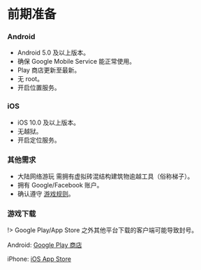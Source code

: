 # 前期准备

### Android

- Android 5.0 及以上版本。
- 确保 Google Mobile Service 能正常使用。
- Play 商店更新至最新。
- 无 root。
- 开启位置服务。

### iOS

- iOS 10.0 及以上版本。
- 无越狱。
- 开启定位服务。

### 其他需求

- 大陆网络游玩 需拥有虚拟砖混结构建筑物逾越工具（俗称梯子）。
- 拥有 Google/Facebook 账户。
- 确认遵守 [游戏规则](starter/rule.md)。

### 游戏下载

!> Google Play/App Store 之外其他平台下载的客户端可能导致封号。

Android: [Google Play 商店](https://play.google.com/store/apps/details?id=com.nianticproject.ingress)

iPhone: [iOS App Store](https://itunes.apple.com/us/app/ingress/id576505181)